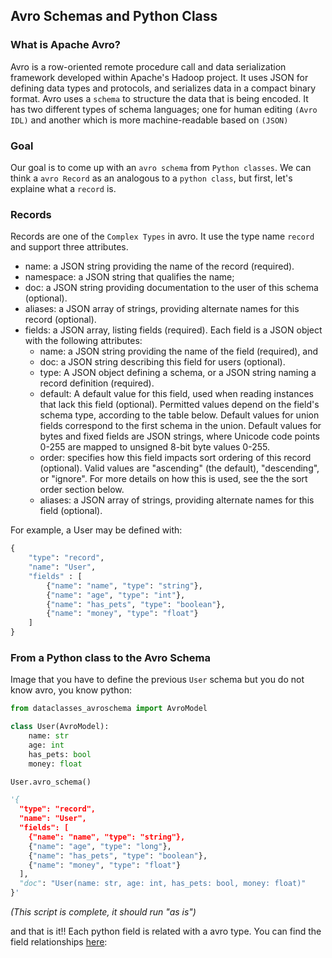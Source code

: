 ## Avro Schemas and Python Class

### What is Apache Avro?

Avro is a row-oriented remote procedure call and data serialization framework developed within Apache's Hadoop project. It uses JSON for defining data types and protocols, and serializes data in a compact binary format. Avro uses a `schema` to structure the data that is being encoded. It has two different types of schema languages; one for human editing `(Avro IDL)` and another which is more machine-readable based on `(JSON)`

### Goal

Our goal is to come up with an `avro schema` from `Python classes`.
We can think a `avro Record` as an analogous to a `python class`, but first, let's explaine what a `record` is.

### Records

Records are one of the `Complex Types` in avro. It use the type name `record` and support three attributes.

* name: a JSON string providing the name of the record (required).
* namespace: a JSON string that qualifies the name;
* doc: a JSON string providing documentation to the user of this schema (optional).
* aliases: a JSON array of strings, providing alternate names for this record (optional).
* fields: a JSON array, listing fields (required). Each field is a JSON object with the following attributes:
    * name: a JSON string providing the name of the field (required), and
    * doc: a JSON string describing this field for users (optional).
    * type: A JSON object defining a schema, or a JSON string naming a record definition (required).
    * default: A default value for this field, used when reading instances that lack this field (optional). Permitted    values depend on the field's schema type, according to the table below. Default values for union fields correspond to the first schema in the union. Default values for bytes and fixed fields are JSON strings, where Unicode code points 0-255 are mapped to unsigned 8-bit byte values 0-255.
    * order: specifies how this field impacts sort ordering of this record (optional). Valid values are "ascending" (the default), "descending", or "ignore". For more details on how this is used, see the the sort order section below.
    * aliases: a JSON array of strings, providing alternate names for this field (optional).

For example, a User may be defined with:

```python
{
    "type": "record",
    "name": "User",
    "fields" : [
        {"name": "name", "type": "string"},
        {"name": "age", "type": "int"},
        {"name": "has_pets", "type": "boolean"},
        {"name": "money", "type": "float"}
    ]
}
```

### From a Python class to the Avro Schema

Image that you have to define the previous `User` schema but you do not know avro, you know python:

```python
from dataclasses_avroschema import AvroModel

class User(AvroModel):
    name: str
    age: int
    has_pets: bool
    money: float

User.avro_schema()

'{
  "type": "record",
  "name": "User",
  "fields": [
    {"name": "name", "type": "string"},
    {"name": "age", "type": "long"},
    {"name": "has_pets", "type": "boolean"},
    {"name": "money", "type": "float"}
  ],
  "doc": "User(name: str, age: int, has_pets: bool, money: float)"
}'
```

*(This script is complete, it should run "as is")*

and that is it!! Each python field is related with a avro type. You can find the field relationships [here](https://marcosschroh.github.io/dataclasses-avroschema/fields_specification/):
